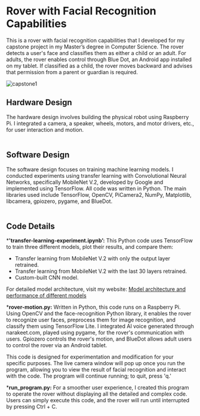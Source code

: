 # Rover with Facial Recognition Capabilities
This is a rover with facial recognition capabilities that I developed for my capstone project in my Master’s degree in Computer Science. 
The rover detects a user's face and classifies them as either a child or an adult. For adults, the rover enables control through Blue Dot, 
an Android app installed on my tablet. If classified as a child, the rover moves backward and advises that permission from a parent or guardian is required.

![capstone1](https://github.com/morgan-park/rover/assets/94096127/26f4fca5-4a6f-4640-ac1d-cc90eeb259fc)


## Hardware Design
The hardware design involves building the physical robot using Raspberry Pi. 
I integrated a camera, a speaker, wheels, motors, and motor drivers, etc., for user interaction and motion.
<br>
<br>
## Software Design
The software design focuses on training machine learning models. I conducted experiments using transfer learning with Convolutional Neural Networks, 
specifically MobileNet V.2, developed by Google and implemented using TensorFlow.
All code was written in Python. The main libraries used include TensorFlow, OpenCV, PiCamera2, NumPy, Matplotlib, libcamera, gpiozero, pygame, and BlueDot.
<br>
<br>
## Code Details
*__'transfer-learning-experiment.ipynb’:__ 
This Python code uses TensorFlow to train three different models, plot their results, and compare them:
  * Transfer learning from MobileNet V.2 with only the output layer retrained.
  * Transfer learning from MobileNet V.2 with the last 30 layers retrained.
  * Custom-built CNN model.

For detailed model architecture, visit my website: [Model architecture and performance of different models](https://morgan-park.github.io/projects.html#project0)

*__rover-motion.py:__ Written in Python, this code runs on a Raspberry Pi. Using OpenCV and the face-recognition Python library, it enables the rover to 
recognize user faces, preprocess them for image recognition, and classify them using TensorFlow Lite. I integrated AI voice generated through narakeet.com, 
played using pygame, for the rover's communication with users. Gpiozero controls the rover's motion, and BlueDot allows adult users to control the rover via 
an Android tablet.

This code is designed for experimentation and modification for your specific purposes. The live camera window will pop up once you run the program, 
allowing you to view the result of facial recognition and interact with the code. The program will continue running; to quit, press 'q.'


*__run_program.py:__ 
For a smoother user experience, I created this program to operate the rover without displaying all the detailed and complex code. Users can simply execute 
this code, and the rover will run until interrupted by pressing Ctrl + C.
